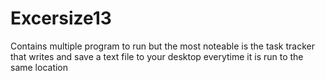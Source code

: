 # Excersize13
 Contains multiple program to run but the most noteable is the task tracker that writes and save a text file to your desktop everytime it is run to the same location
 
